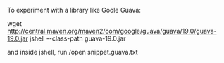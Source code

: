 
To experiment with a library like Goole Guava:

wget http://central.maven.org/maven2/com/google/guava/guava/19.0/guava-19.0.jar
jshell --class-path guava-19.0.jar 

and inside jshell, run /open snippet.guava.txt
